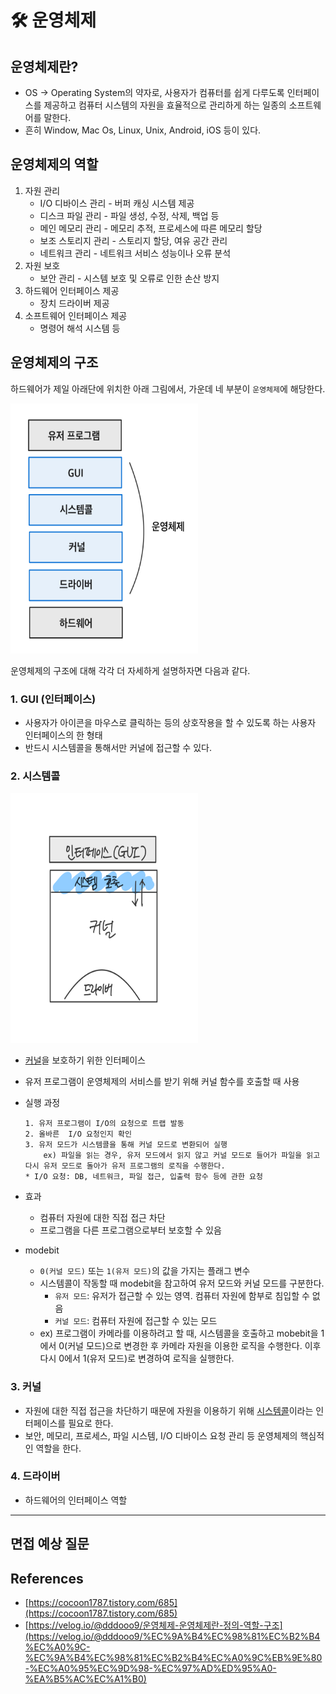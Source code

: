 # 🛠️ 운영체제

## 운영체제란?
- OS → Operating System의 약자로, 사용자가 컴퓨터를 쉽게 다루도록 인터페이스를 제공하고 컴퓨터 시스템의 자원을 효율적으로 관리하게 하는 일종의 소프트웨어를 말한다.
- 흔히 Window, Mac Os, Linux, Unix, Android, iOS 등이 있다.

## 운영체제의 역할
1. 자원 관리
    - I/O 디바이스 관리 - 버퍼 캐싱 시스템 제공
    - 디스크 파일 관리 - 파일 생성, 수정, 삭제, 백업 등
    - 메인 메모리 관리 - 메모리 추적, 프로세스에 따른 메모리 할당
    - 보조 스토리지 관리 - 스토리지 할당, 여유 공간 관리
    - 네트워크 관리 - 네트워크 서비스 성능이나 오류 분석
2. 자원 보호
    - 보안 관리 - 시스템 보호 및 오류로 인한 손산 방지
3. 하드웨어 인터페이스 제공
    - 장치 드라이버 제공
4. 소프트웨어 인터페이스 제공
    - 명령어 해석 시스템 등

## 운영체제의 구조
하드웨어가 제일 아래단에 위치한 아래 그림에서, 가운데 네 부분이 `운영체제`에 해당한다.

<img src="../images/os_image1.png" width="300" height="400">


운영체제의 구조에 대해 각각 더 자세하게 설명하자면 다음과 같다.


### 1. GUI (인터페이스)

- 사용자가 아이콘을 마우스로 클릭하는 등의 상호작용을 할 수 있도록 하는 사용자 인터페이스의 한 형태
- 반드시 시스템콜을 통해서만 커널에 접근할 수 있다.

### 2. 시스템콜
<img src="../images/os_image2.png" width="300" height="400">

- [커널](#3-커널)을 보호하기 위한 인터페이스
- 유저 프로그램이 운영체제의 서비스를 받기 위해 커널 함수를 호출할 때 사용

- 실행 과정
    ```
    1. 유저 프로그램이 I/O의 요청으로 트랩 발동
    2. 올바른  I/O 요청인지 확인
    3. 유저 모드가 시스템콜을 통해 커널 모드로 변환되어 실행
        ex) 파일을 읽는 경우, 유저 모드에서 읽지 않고 커널 모드로 들어가 파일을 읽고 다시 유저 모드로 돌아가 유저 프로그램의 로직을 수행한다.
    * I/O 요청: DB, 네트워크, 파일 접근, 입출력 함수 등에 관한 요청
    ```
  
- 효과
    - 컴퓨터 자원에 대한 직접 접근 차단
    - 프로그램을 다른 프로그램으로부터 보호할 수 있음


- modebit
    - `0(커널 모드)` 또는 `1(유저 모드)`의 값을 가지는 플래그 변수
    - 시스템콜이 작동할 때 modebit을 참고하여 유저 모드와 커널 모드를 구분한다.
        - `유저 모드`: 유저가 접근할 수 있는 영역. 컴퓨터 자원에 함부로 침입할 수 없음
        - `커널 모드`: 컴퓨터 자원에 접근할 수 있는 모드
    - ex) 프로그램이 카메라를 이용하려고 할 때, 시스템콜을 호출하고 mobebit을 1에서 0(커널 모드)으로 
  변경한 후 카메라 자원을 이용한 로직을 수행한다. 이후 다시 0에서 1(유저 모드)로 변경하여 로직을 실행한다.

### 3. 커널
- 자원에 대한 직접 접근을 차단하기 때문에 자원을 이용하기 위해 [시스템콜](#2-시스템콜)이라는 인터페이스를 필요로 한다.
- 보안, 메모리, 프로세스, 파일 시스템, I/O 디바이스 요청 관리 등 운영체제의 핵심적인 역할을 한다.


### 4. 드라이버
- 하드웨어의 인터페이스 역할



-------------------------------------------------


면접 예상 질문
---



References
---
- [https://cocoon1787.tistory.com/685](https://cocoon1787.tistory.com/685)
- [https://velog.io/@dddooo9/운영체제-운영체제란-정의-역할-구조](https://velog.io/@dddooo9/%EC%9A%B4%EC%98%81%EC%B2%B4%EC%A0%9C-%EC%9A%B4%EC%98%81%EC%B2%B4%EC%A0%9C%EB%9E%80-%EC%A0%95%EC%9D%98-%EC%97%AD%ED%95%A0-%EA%B5%AC%EC%A1%B0)
